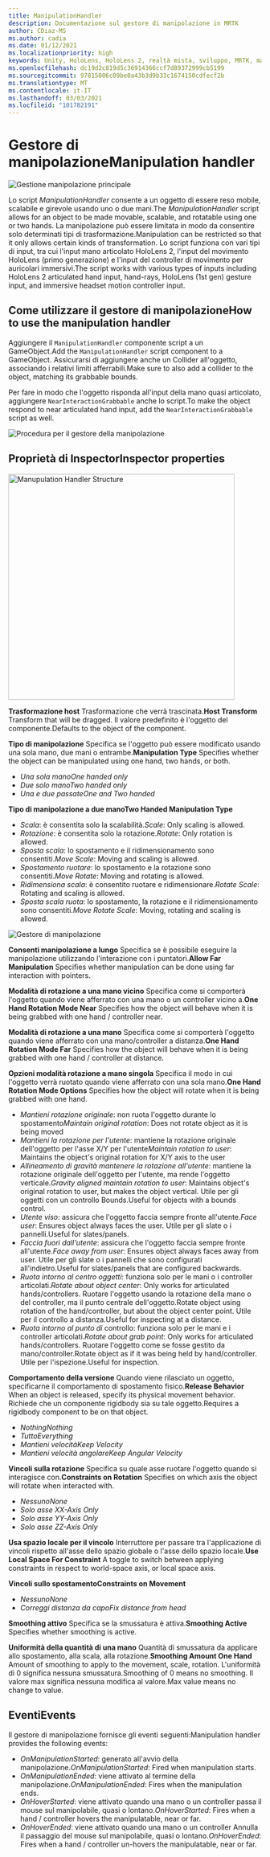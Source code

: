 ```yaml
---
title: ManipulationHandler
description: Documentazione sul gestore di manipolazione in MRTK
author: CDiaz-MS
ms.author: cadia
ms.date: 01/12/2021
ms.localizationpriority: high
keywords: Unity, HoloLens, HoloLens 2, realtà mista, sviluppo, MRTK, manipolazione,
ms.openlocfilehash: dc19d2c819d5c36914366ccf7d89372999cb5199
ms.sourcegitcommit: 97815006c09be0a43b3d9b33c1674150cdfecf2b
ms.translationtype: MT
ms.contentlocale: it-IT
ms.lasthandoff: 03/03/2021
ms.locfileid: "101782191"
---
```

# <a name="manipulation-handler"></a><span data-ttu-id="9fdd0-104">Gestore di manipolazione</span><span class="sxs-lookup"><span data-stu-id="9fdd0-104">Manipulation handler</span></span>

![Gestione manipolazione principale](../images/manipulation-handler/MRTK_Manipulation_Main.png)

<span data-ttu-id="9fdd0-106">Lo script *ManipulationHandler* consente a un oggetto di essere reso mobile, scalabile e girevole usando uno o due mani.</span><span class="sxs-lookup"><span data-stu-id="9fdd0-106">The *ManipulationHandler* script allows for an object to be made movable, scalable, and rotatable using one or two hands.</span></span> <span data-ttu-id="9fdd0-107">La manipolazione può essere limitata in modo da consentire solo determinati tipi di trasformazione.</span><span class="sxs-lookup"><span data-stu-id="9fdd0-107">Manipulation can be restricted so that it only allows certain kinds of transformation.</span></span> <span data-ttu-id="9fdd0-108">Lo script funziona con vari tipi di input, tra cui l'input mano articolato HoloLens 2, l'input del movimento HoloLens (primo generazione) e l'input del controller di movimento per auricolari immersivi.</span><span class="sxs-lookup"><span data-stu-id="9fdd0-108">The script works with various types of inputs including HoloLens 2 articulated hand input, hand-rays, HoloLens (1st gen) gesture input, and immersive headset motion controller input.</span></span>

## <a name="how-to-use-the-manipulation-handler"></a><span data-ttu-id="9fdd0-109">Come utilizzare il gestore di manipolazione</span><span class="sxs-lookup"><span data-stu-id="9fdd0-109">How to use the manipulation handler</span></span>

<span data-ttu-id="9fdd0-110">Aggiungere il `ManipulationHandler` componente script a un GameObject.</span><span class="sxs-lookup"><span data-stu-id="9fdd0-110">Add the `ManipulationHandler` script component to a GameObject.</span></span> <span data-ttu-id="9fdd0-111">Assicurarsi di aggiungere anche un Collider all'oggetto, associando i relativi limiti afferrabili.</span><span class="sxs-lookup"><span data-stu-id="9fdd0-111">Make sure to also add a collider to the object, matching its grabbable bounds.</span></span>

<span data-ttu-id="9fdd0-112">Per fare in modo che l'oggetto risponda all'input della mano quasi articolato, aggiungere `NearInteractionGrabbable` anche lo script.</span><span class="sxs-lookup"><span data-stu-id="9fdd0-112">To make the object respond to near articulated hand input, add the `NearInteractionGrabbable` script as well.</span></span>

![Procedura per il gestore della manipolazione](../images/manipulation-handler/MRTK_ManipulationHandler_Howto.png)

## <a name="inspector-properties"></a><span data-ttu-id="9fdd0-114">Proprietà di Inspector</span><span class="sxs-lookup"><span data-stu-id="9fdd0-114">Inspector properties</span></span>

<img src="../images/manipulation-handler/MRTK_ManipulationHandler_Structure.png" width="450" alt="Manupulation Handler Structure">

<span data-ttu-id="9fdd0-115">**Trasformazione host** Trasformazione che verrà trascinata.</span><span class="sxs-lookup"><span data-stu-id="9fdd0-115">**Host Transform** Transform that will be dragged.</span></span> <span data-ttu-id="9fdd0-116">Il valore predefinito è l'oggetto del componente.</span><span class="sxs-lookup"><span data-stu-id="9fdd0-116">Defaults to the object of the component.</span></span>

<span data-ttu-id="9fdd0-117">**Tipo di manipolazione** Specifica se l'oggetto può essere modificato usando una sola mano, due mani o entrambe.</span><span class="sxs-lookup"><span data-stu-id="9fdd0-117">**Manipulation Type** Specifies whether the object can be manipulated using one hand, two hands, or both.</span></span>

* <span data-ttu-id="9fdd0-118">*Una sola mano*</span><span class="sxs-lookup"><span data-stu-id="9fdd0-118">*One handed only*</span></span>
* <span data-ttu-id="9fdd0-119">*Due solo mano*</span><span class="sxs-lookup"><span data-stu-id="9fdd0-119">*Two handed only*</span></span>
* <span data-ttu-id="9fdd0-120">*Una e due passate*</span><span class="sxs-lookup"><span data-stu-id="9fdd0-120">*One and Two handed*</span></span>

<span data-ttu-id="9fdd0-121">**Tipo di manipolazione a due mano**</span><span class="sxs-lookup"><span data-stu-id="9fdd0-121">**Two Handed Manipulation Type**</span></span>

* <span data-ttu-id="9fdd0-122">*Scala*: è consentita solo la scalabilità.</span><span class="sxs-lookup"><span data-stu-id="9fdd0-122">*Scale*: Only scaling is allowed.</span></span>
* <span data-ttu-id="9fdd0-123">*Rotazione*: è consentita solo la rotazione.</span><span class="sxs-lookup"><span data-stu-id="9fdd0-123">*Rotate*: Only rotation is allowed.</span></span>
* <span data-ttu-id="9fdd0-124">*Sposta scala*: lo spostamento e il ridimensionamento sono consentiti.</span><span class="sxs-lookup"><span data-stu-id="9fdd0-124">*Move Scale*: Moving and scaling is allowed.</span></span>
* <span data-ttu-id="9fdd0-125">*Spostamento ruotare*: lo spostamento e la rotazione sono consentiti.</span><span class="sxs-lookup"><span data-stu-id="9fdd0-125">*Move Rotate*: Moving and rotating is allowed.</span></span>
* <span data-ttu-id="9fdd0-126">*Ridimensiona scala*: è consentito ruotare e ridimensionare.</span><span class="sxs-lookup"><span data-stu-id="9fdd0-126">*Rotate Scale*: Rotating and scaling is allowed.</span></span>
* <span data-ttu-id="9fdd0-127">*Sposta scala ruota*: lo spostamento, la rotazione e il ridimensionamento sono consentiti.</span><span class="sxs-lookup"><span data-stu-id="9fdd0-127">*Move Rotate Scale*: Moving, rotating and scaling is allowed.</span></span>

![Gestore di manipolazione](../images/manipulation-handler/MRTK_ManipulationHandler_TwoHanded.jpg)

<span data-ttu-id="9fdd0-129">**Consenti manipolazione a lungo** Specifica se è possibile eseguire la manipolazione utilizzando l'interazione con i puntatori.</span><span class="sxs-lookup"><span data-stu-id="9fdd0-129">**Allow Far Manipulation** Specifies whether manipulation can be done using far interaction with pointers.</span></span>

<span data-ttu-id="9fdd0-130">**Modalità di rotazione a una mano vicino** Specifica come si comporterà l'oggetto quando viene afferrato con una mano o un controller vicino a.</span><span class="sxs-lookup"><span data-stu-id="9fdd0-130">**One Hand Rotation Mode Near** Specifies how the object will behave when it is being grabbed with one hand / controller near.</span></span>

<span data-ttu-id="9fdd0-131">**Modalità di rotazione a una mano** Specifica come si comporterà l'oggetto quando viene afferrato con una mano/controller a distanza.</span><span class="sxs-lookup"><span data-stu-id="9fdd0-131">**One Hand Rotation Mode Far** Specifies how the object will behave when it is being grabbed with one hand / controller at distance.</span></span>

<span data-ttu-id="9fdd0-132">**Opzioni modalità rotazione a mano singola** Specifica il modo in cui l'oggetto verrà ruotato quando viene afferrato con una sola mano.</span><span class="sxs-lookup"><span data-stu-id="9fdd0-132">**One Hand Rotation Mode Options** Specifies how the object will rotate when it is being grabbed with one hand.</span></span>

* <span data-ttu-id="9fdd0-133">*Mantieni rotazione originale*: non ruota l'oggetto durante lo spostamento</span><span class="sxs-lookup"><span data-stu-id="9fdd0-133">*Maintain original rotation*: Does not rotate object as it is being moved</span></span>
* <span data-ttu-id="9fdd0-134">*Mantieni la rotazione per l'utente*: mantiene la rotazione originale dell'oggetto per l'asse X/Y per l'utente</span><span class="sxs-lookup"><span data-stu-id="9fdd0-134">*Maintain rotation to user*: Maintains the object's original rotation for X/Y axis to the user</span></span>
* <span data-ttu-id="9fdd0-135">*Allineamento di gravità mantenere la rotazione all'utente*: mantiene la rotazione originale dell'oggetto per l'utente, ma rende l'oggetto verticale.</span><span class="sxs-lookup"><span data-stu-id="9fdd0-135">*Gravity aligned maintain rotation to user*: Maintains object's original rotation to user, but makes the object vertical.</span></span> <span data-ttu-id="9fdd0-136">Utile per gli oggetti con un controllo Bounds.</span><span class="sxs-lookup"><span data-stu-id="9fdd0-136">Useful for objects with a bounds control.</span></span>
* <span data-ttu-id="9fdd0-137">*Utente viso*: assicura che l'oggetto faccia sempre fronte all'utente.</span><span class="sxs-lookup"><span data-stu-id="9fdd0-137">*Face user*: Ensures object always faces the user.</span></span> <span data-ttu-id="9fdd0-138">Utile per gli slate o i pannelli.</span><span class="sxs-lookup"><span data-stu-id="9fdd0-138">Useful for slates/panels.</span></span>
* <span data-ttu-id="9fdd0-139">*Faccia fuori dall'utente*: assicura che l'oggetto faccia sempre fronte all'utente.</span><span class="sxs-lookup"><span data-stu-id="9fdd0-139">*Face away from user*: Ensures object always faces away from user.</span></span> <span data-ttu-id="9fdd0-140">Utile per gli slate o i pannelli che sono configurati all'indietro.</span><span class="sxs-lookup"><span data-stu-id="9fdd0-140">Useful for slates/panels that are configured backwards.</span></span>
* <span data-ttu-id="9fdd0-141">*Ruota intorno al centro oggetti*: funziona solo per le mani o i controller articolati.</span><span class="sxs-lookup"><span data-stu-id="9fdd0-141">*Rotate about object center*:  Only works for articulated hands/controllers.</span></span> <span data-ttu-id="9fdd0-142">Ruotare l'oggetto usando la rotazione della mano o del controller, ma il punto centrale dell'oggetto.</span><span class="sxs-lookup"><span data-stu-id="9fdd0-142">Rotate object using rotation of the hand/controller, but about the object center point.</span></span> <span data-ttu-id="9fdd0-143">Utile per il controllo a distanza.</span><span class="sxs-lookup"><span data-stu-id="9fdd0-143">Useful for inspecting at a distance.</span></span>
* <span data-ttu-id="9fdd0-144">*Ruota intorno al punto di* controllo: funziona solo per le mani e i controller articolati.</span><span class="sxs-lookup"><span data-stu-id="9fdd0-144">*Rotate about grab point*:  Only works for articulated hands/controllers.</span></span> <span data-ttu-id="9fdd0-145">Ruotare l'oggetto come se fosse gestito da mano/controller.</span><span class="sxs-lookup"><span data-stu-id="9fdd0-145">Rotate object as if it was being held by hand/controller.</span></span> <span data-ttu-id="9fdd0-146">Utile per l'ispezione.</span><span class="sxs-lookup"><span data-stu-id="9fdd0-146">Useful for inspection.</span></span>

<span data-ttu-id="9fdd0-147">**Comportamento della versione** Quando viene rilasciato un oggetto, specificarne il comportamento di spostamento fisico.</span><span class="sxs-lookup"><span data-stu-id="9fdd0-147">**Release Behavior** When an object is released, specify its physical movement behavior.</span></span> <span data-ttu-id="9fdd0-148">Richiede che un componente rigidbody sia su tale oggetto.</span><span class="sxs-lookup"><span data-stu-id="9fdd0-148">Requires a rigidbody component to be on that object.</span></span>

* <span data-ttu-id="9fdd0-149">*Nothing*</span><span class="sxs-lookup"><span data-stu-id="9fdd0-149">*Nothing*</span></span>
* <span data-ttu-id="9fdd0-150">*Tutto*</span><span class="sxs-lookup"><span data-stu-id="9fdd0-150">*Everything*</span></span>
* <span data-ttu-id="9fdd0-151">*Mantieni velocità*</span><span class="sxs-lookup"><span data-stu-id="9fdd0-151">*Keep Velocity*</span></span>
* <span data-ttu-id="9fdd0-152">*Mantieni velocità angolare*</span><span class="sxs-lookup"><span data-stu-id="9fdd0-152">*Keep Angular Velocity*</span></span>

<span data-ttu-id="9fdd0-153">**Vincoli sulla rotazione** Specifica su quale asse ruotare l'oggetto quando si interagisce con.</span><span class="sxs-lookup"><span data-stu-id="9fdd0-153">**Constraints on Rotation** Specifies on which axis the object will rotate when interacted with.</span></span>

* <span data-ttu-id="9fdd0-154">*Nessuno*</span><span class="sxs-lookup"><span data-stu-id="9fdd0-154">*None*</span></span>
* <span data-ttu-id="9fdd0-155">*Solo asse X*</span><span class="sxs-lookup"><span data-stu-id="9fdd0-155">*X-Axis Only*</span></span>
* <span data-ttu-id="9fdd0-156">*Solo asse Y*</span><span class="sxs-lookup"><span data-stu-id="9fdd0-156">*Y-Axis Only*</span></span>
* <span data-ttu-id="9fdd0-157">*Solo asse Z*</span><span class="sxs-lookup"><span data-stu-id="9fdd0-157">*Z-Axis Only*</span></span>

<span data-ttu-id="9fdd0-158">**Usa spazio locale per il vincolo** Interruttore per passare tra l'applicazione di vincoli rispetto all'asse dello spazio globale o l'asse dello spazio locale.</span><span class="sxs-lookup"><span data-stu-id="9fdd0-158">**Use Local Space For Constraint** A toggle to switch between applying constraints in respect to world-space axis, or local space axis.</span></span>

<span data-ttu-id="9fdd0-159">**Vincoli sullo spostamento**</span><span class="sxs-lookup"><span data-stu-id="9fdd0-159">**Constraints on Movement**</span></span>

* <span data-ttu-id="9fdd0-160">*Nessuno*</span><span class="sxs-lookup"><span data-stu-id="9fdd0-160">*None*</span></span>
* <span data-ttu-id="9fdd0-161">*Correggi distanza da capo*</span><span class="sxs-lookup"><span data-stu-id="9fdd0-161">*Fix distance from head*</span></span>

<span data-ttu-id="9fdd0-162">**Smoothing attivo** Specifica se la smussatura è attiva.</span><span class="sxs-lookup"><span data-stu-id="9fdd0-162">**Smoothing Active** Specifies whether smoothing is active.</span></span>

<span data-ttu-id="9fdd0-163">**Uniformità della quantità di una mano** Quantità di smussatura da applicare allo spostamento, alla scala, alla rotazione.</span><span class="sxs-lookup"><span data-stu-id="9fdd0-163">**Smoothing Amount One Hand** Amount of smoothing to apply to the movement, scale, rotation.</span></span> <span data-ttu-id="9fdd0-164">L'uniformità di 0 significa nessuna smussatura.</span><span class="sxs-lookup"><span data-stu-id="9fdd0-164">Smoothing of 0 means no smoothing.</span></span> <span data-ttu-id="9fdd0-165">Il valore max significa nessuna modifica al valore.</span><span class="sxs-lookup"><span data-stu-id="9fdd0-165">Max value means no change to value.</span></span>

## <a name="events"></a><span data-ttu-id="9fdd0-166">Eventi</span><span class="sxs-lookup"><span data-stu-id="9fdd0-166">Events</span></span>

<span data-ttu-id="9fdd0-167">Il gestore di manipolazione fornisce gli eventi seguenti:</span><span class="sxs-lookup"><span data-stu-id="9fdd0-167">Manipulation handler provides the following events:</span></span>

* <span data-ttu-id="9fdd0-168">*OnManipulationStarted*: generato all'avvio della manipolazione.</span><span class="sxs-lookup"><span data-stu-id="9fdd0-168">*OnManipulationStarted*: Fired when manipulation starts.</span></span>
* <span data-ttu-id="9fdd0-169">*OnManipulationEnded*: viene attivato al termine della manipolazione.</span><span class="sxs-lookup"><span data-stu-id="9fdd0-169">*OnManipulationEnded*: Fires when the manipulation ends.</span></span>
* <span data-ttu-id="9fdd0-170">*OnHoverStarted*: viene attivato quando una mano o un controller passa il mouse sul manipolabile, quasi o lontano.</span><span class="sxs-lookup"><span data-stu-id="9fdd0-170">*OnHoverStarted*: Fires when a hand / controller hovers the manipulatable, near or far.</span></span>
* <span data-ttu-id="9fdd0-171">*OnHoverEnded*: viene attivato quando una mano o un controller Annulla il passaggio del mouse sul manipolabile, quasi o lontano.</span><span class="sxs-lookup"><span data-stu-id="9fdd0-171">*OnHoverEnded*: Fires when a hand / controller un-hovers the manipulatable, near or far.</span></span>
